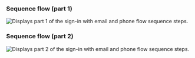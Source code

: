 ### Sequence flow (part 1)

<div class="three-quarter">

![Displays part 1 of the sign-in with email and phone flow sequence steps.](/img/oie-embedded-sdk/oie-embedded-sdk-use-case-sign-in-pwd-phone-nodejs-seq-1.png)

</div>

### Sequence flow (part 2)

<div class="three-quarter">

![Displays part 2 of the sign-in with email and phone flow sequence steps.](/img/oie-embedded-sdk/oie-embedded-sdk-use-case-sign-in-pwd-phone-nodejs-seq-2.png)

</div>
